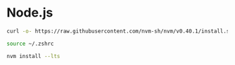 # Node.js



```bash
curl -o- https://raw.githubusercontent.com/nvm-sh/nvm/v0.40.1/install.sh | bash
```

```bash
source ~/.zshrc
```

```bash
nvm install --lts
```
